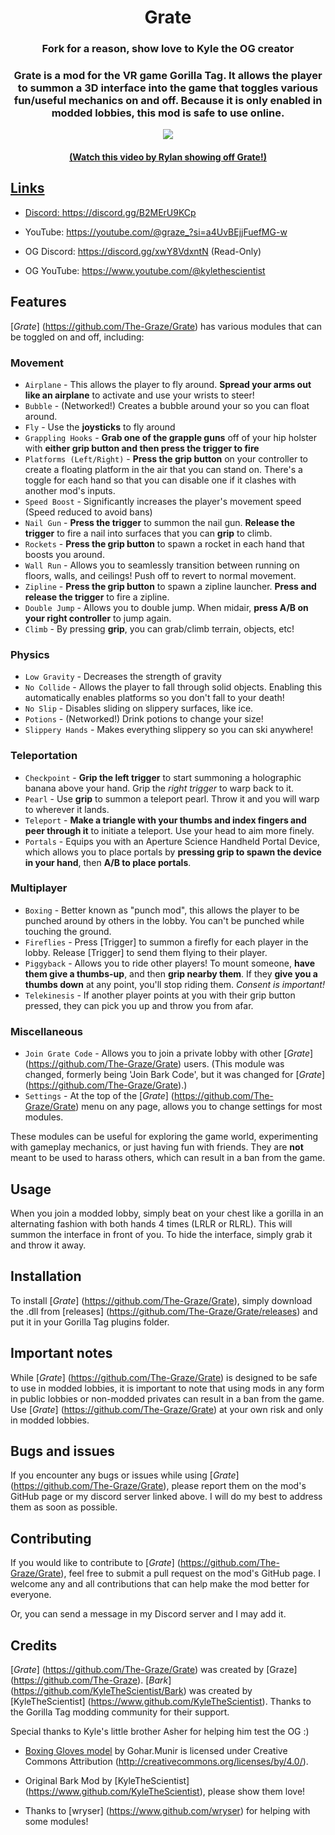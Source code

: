 <h1 align="center">Grate</h1>
<h3 align="center">Fork for a reason, show love to Kyle the OG creator</h2>

<h3 align="center">Grate is a mod for the VR game Gorilla Tag. It allows the player to summon a 3D interface into the game that toggles various fun/useful mechanics on and off. Because it is only enabled in modded lobbies, this mod is safe to use online.</h1>

<p align="center">
    <a href="https://youtu.be/ZAYFbcq63nc"><img width="auto" height="auto" src="https://github.com/The-Graze/Grate/blob/master/Art/GrateArt.png?raw=true">
</p>
<h4 align="center">(Watch this video by Rylan showing off Grate!)</h1>


## Links

* Discord: https://discord.gg/B2MErU9KCp
* YouTube: https://youtube.com/@graze_?si=a4UvBEjjFuefMG-w

* OG Discord: https://discord.gg/xwY8VdxntN (Read-Only)
* OG YouTube: https://www.youtube.com/@kylethescientist

## Features
[*Grate*] (https://github.com/The-Graze/Grate) has various modules that can be toggled on and off, including:

### Movement
* `Airplane` - This allows the player to fly around. **Spread your arms out like an airplane** to activate and use your wrists to steer!
* `Bubble` - (Networked!) Creates a bubble around your so you can float around.
* `Fly` - Use the **joysticks** to fly around
* `Grappling Hooks` - **Grab one of the grapple guns** off of your hip holster with **either grip button and then press the trigger to fire**
* `Platforms (Left/Right)` - **Press the grip button** on your controller to create a floating platform in the air that you can stand on. There's a toggle for each hand so that you can disable one if it clashes with another mod's inputs.
* `Speed Boost` - Significantly increases the player's movement speed (Speed reduced to avoid bans)
* `Nail Gun` - **Press the trigger** to summon the nail gun. **Release the trigger** to fire a nail into surfaces that you can **grip** to climb.
* `Rockets` - **Press the grip button** to spawn a rocket in each hand that boosts you around.
* `Wall Run` - Allows you to seamlessly transition between running on floors, walls, and ceilings! Push off to revert to normal movement.
* `Zipline` - **Press the grip button** to spawn a zipline launcher. **Press and release the trigger** to fire a zipline.
* `Double Jump` - Allows you to double jump. When midair, **press A/B on your right controller** to jump again.
* `Climb` - By pressing **grip**, you can grab/climb terrain, objects, etc! 
### Physics
* `Low Gravity` - Decreases the strength of gravity
* `No Collide` - Allows the player to fall through solid objects. Enabling this automatically enables platforms so you don't fall to your death!
* `No Slip` - Disables sliding on slippery surfaces, like ice.
* `Potions` - (Networked!) Drink potions to change your size!
* `Slippery Hands` - Makes everything slippery so you can ski anywhere!
### Teleportation
* `Checkpoint` - **Grip the left trigger** to start summoning a holographic banana above your hand. Grip the *right trigger* to warp back to it.
* `Pearl` - Use **grip** to summon a teleport pearl. Throw it and you will warp to wherever it lands.
* `Teleport` - **Make a triangle with your thumbs and index fingers and peer through it** to initiate a teleport. Use your head to aim more finely.
* `Portals` - Equips you with an Aperture Science Handheld Portal Device, which allows you to place portals by **pressing grip to spawn the device in your hand**, then **A/B to place portals**.
### Multiplayer
* `Boxing` - Better known as "punch mod", this allows the player to be punched around by others in the lobby. You can't be punched while touching the ground.
* `Fireflies` - Press [Trigger] to summon a firefly for each player in the lobby. Release [Trigger] to send them flying to their player.
* `Piggyback` - Allows you to ride other players! To mount someone, **have them give a thumbs-up**, and then **grip nearby them**. If they **give you a thumbs down** at any point, you'll stop riding them. *Consent is important!*
* `Telekinesis` - If another player points at you with their grip button pressed, they can
  pick you up and throw you from afar.
### Miscellaneous
* `Join Grate Code` - Allows you to join a private lobby with other [*Grate*] (https://github.com/The-Graze/Grate) users. (This module was changed, formerly being 'Join Bark Code', but it was changed for [*Grate*] (https://github.com/The-Graze/Grate).)
* `Settings` - At the top of the [*Grate*] (https://github.com/The-Graze/Grate) menu on any page, allows you to change settings for most modules.

These modules can be useful for exploring the game world, experimenting with gameplay mechanics, or just having fun with friends. They are **not** meant to be used to harass others, which can result in a ban from the game.

## Usage
When you join a modded lobby, simply beat on your chest like a gorilla in an alternating fashion with both hands 4 times (LRLR or RLRL). This will summon the interface in front of you. To hide the interface, simply grab it and throw it away.

## Installation
To install [*Grate*] (https://github.com/The-Graze/Grate), simply download the .dll from [releases] (https://github.com/The-Graze/Grate/releases) and put it in your Gorilla Tag plugins folder.

## Important notes

While [*Grate*] (https://github.com/The-Graze/Grate) is designed to be safe to use in modded lobbies, it is important to note that using mods in any form in public lobbies or non-modded privates can result in a ban from the game. Use [*Grate*] (https://github.com/The-Graze/Grate) at your own risk and only in modded lobbies.

## Bugs and issues
If you encounter any bugs or issues while using [*Grate*] (https://github.com/The-Graze/Grate), please report them on the mod's GitHub page or my discord server linked above. I will do my best to address them as soon as possible. 

## Contributing
If you would like to contribute to [*Grate*] (https://github.com/The-Graze/Grate), feel free to submit a pull request on the mod's GitHub page. I welcome any and all contributions that can help make the mod better for everyone.

Or, you can send a message in my Discord server and I may add it.

## Credits
[*Grate*] (https://github.com/The-Graze/Grate) was created by [Graze] (https://github.com/The-Graze). 
[*Bark*] (https://github.com/KyleTheScientist/Bark) was created by [KyleTheScientist] (https://www.github.com/KyleTheScientist). 
Thanks to the Gorilla Tag modding community for their support.

Special thanks to Kyle's little brother Asher for helping him test the OG :)

* [Boxing Gloves model](https://skfb.ly/6XOUS) by Gohar.Munir is licensed under Creative Commons Attribution (http://creativecommons.org/licenses/by/4.0/).

* Original Bark Mod by [KyleTheScientist] (https://www.github.com/KyleTheScientist), please show them love!

* Thanks to [wryser] (https://www.github.com/wryser) for helping with some modules!
